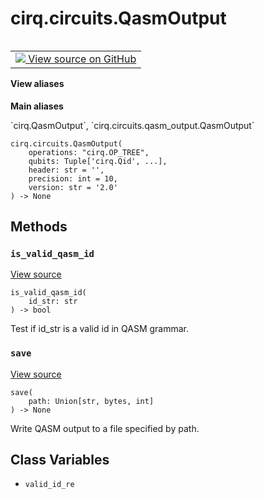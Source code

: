 <div itemscope itemtype="http://developers.google.com/ReferenceObject">
<meta itemprop="name" content="cirq.circuits.QasmOutput" />
<meta itemprop="path" content="Stable" />
<meta itemprop="property" content="__init__"/>
<meta itemprop="property" content="is_valid_qasm_id"/>
<meta itemprop="property" content="save"/>
<meta itemprop="property" content="valid_id_re"/>
</div>

# cirq.circuits.QasmOutput

<!-- Insert buttons and diff -->

<table class="tfo-notebook-buttons tfo-api" align="left">

<td>
  <a target="_blank" href="https://github.com/quantumlib/cirq/tree/master/cirq/circuits/qasm_output.py">
    <img src="https://www.tensorflow.org/images/GitHub-Mark-32px.png" />
    View source on GitHub
  </a>
</td>
</table>





<section class="expandable">
  <h4 class="showalways">View aliases</h4>
  <p>
<b>Main aliases</b>
<p>`cirq.QasmOutput`, `cirq.circuits.qasm_output.QasmOutput`</p>
</p>
</section>

<pre class="devsite-click-to-copy prettyprint lang-py tfo-signature-link">
<code>cirq.circuits.QasmOutput(
    operations: "cirq.OP_TREE",
    qubits: Tuple['cirq.Qid', ...],
    header: str = '',
    precision: int = 10,
    version: str = '2.0'
) -> None
</code></pre>



<!-- Placeholder for "Used in" -->


## Methods

<h3 id="is_valid_qasm_id"><code>is_valid_qasm_id</code></h3>

<a target="_blank" href="https://github.com/quantumlib/cirq/tree/master/cirq/circuits/qasm_output.py">View source</a>

<pre class="devsite-click-to-copy prettyprint lang-py tfo-signature-link">
<code>is_valid_qasm_id(
    id_str: str
) -> bool
</code></pre>

Test if id_str is a valid id in QASM grammar.


<h3 id="save"><code>save</code></h3>

<a target="_blank" href="https://github.com/quantumlib/cirq/tree/master/cirq/circuits/qasm_output.py">View source</a>

<pre class="devsite-click-to-copy prettyprint lang-py tfo-signature-link">
<code>save(
    path: Union[str, bytes, int]
) -> None
</code></pre>

Write QASM output to a file specified by path.




## Class Variables

* `valid_id_re` <a id="valid_id_re"></a>
